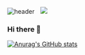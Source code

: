 ![header](https://capsule-render.vercel.app/api?color=gradient&customColorList=4,2,2,5,30&type=waving&height=300&text=welcome!&fontSize=70&desc=       Syndaehyun's%20Github%20Profile&fontColor=FFFFFF)
<a href="https://www.instagram.com/syndaehyun">
    <img 
        src="http://img.shields.io/badge/-Instagram-White?style=flat&logo=Instagram&link=https://www.instagram.com/syndaehyun/"
        style="height : auto; margin-left : 10px; margin-right : 10px;"/>
</a>
### Hi there 👋

<!--
**Daehyun-Syn/Daehyun-Syn** is a ✨ _special_ ✨ repository because its `README.md` (this file) appears on your GitHub profile.

Here are some ideas to get you started:

- 🔭 I’m currently working on ...
- 🌱 I’m currently learning ...
- 👯 I’m looking to collaborate on ...
- 🤔 I’m looking for help with ...
- 💬 Ask me about ...
- 📫 How to reach me: ...
- 😄 Pronouns: ...
- ⚡ Fun fact: ...
-->
[![Anurag's GitHub stats](https://github-readme-stats.vercel.app/api?username=Daehyun-Syn)](https://github.com/Daehyun-Syn/github-readme-stats)
